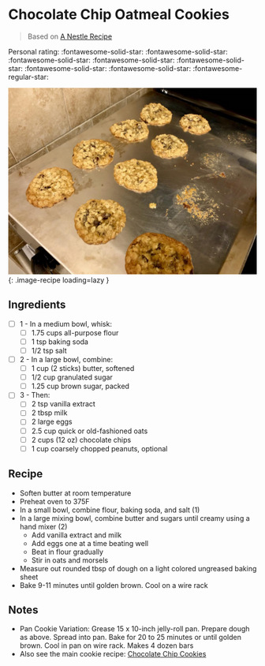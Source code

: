 # Chocolate Chip Oatmeal Cookies

> Based on [A Nestle Recipe](https://www.nestleprofessional.us/recipe/choc-oat-chip-cookies)

<!-- {cts} rating=4; (User can specify rating on scale of 1-5) -->
Personal rating: :fontawesome-solid-star: :fontawesome-solid-star: :fontawesome-solid-star: :fontawesome-solid-star: :fontawesome-solid-star: :fontawesome-solid-star: :fontawesome-solid-star: :fontawesome-regular-star:
<!-- {cte} -->

<!-- {cts} name_image=chocolate_chip_oatmeal_cookies.jpg; (User can specify image name) -->
![chocolate_chip_oatmeal_cookies.jpg](./chocolate_chip_oatmeal_cookies.jpg){: .image-recipe loading=lazy }
<!-- {cte} -->

## Ingredients

* [ ] 1 - In a medium bowl, whisk:
    * [ ] 1.75 cups all-purpose flour
    * [ ] 1 tsp baking soda
    * [ ] 1/2 tsp salt
* [ ] 2 - In a large bowl, combine:
    * [ ] 1 cup (2 sticks) butter, softened
    * [ ] 1/2 cup granulated sugar
    * [ ] 1.25 cup brown sugar, packed
* [ ] 3 - Then:
    * [ ] 2 tsp vanilla extract
    * [ ] 2 tbsp milk
    * [ ] 2 large eggs
    * [ ] 2.5 cup quick or old-fashioned oats
    * [ ] 2 cups (12 oz) chocolate chips
    * [ ] 1 cup coarsely chopped peanuts, optional

## Recipe

* Soften butter at room temperature
* Preheat oven to 375F
* In a small bowl, combine flour, baking soda, and salt (1)
* In a large mixing bowl, combine butter and sugars until creamy using a hand mixer (2)
    * Add vanilla extract and milk
    * Add eggs one at a time beating well
    * Beat in flour gradually
    * Stir in oats and morsels
* Measure out rounded tbsp of dough on a light colored ungreased baking sheet
* Bake 9-11 minutes until golden brown. Cool on a wire rack

## Notes

* Pan Cookie Variation: Grease 15 x 10-inch jelly-roll pan. Prepare dough as above. Spread into pan. Bake for 20 to 25 minutes or until golden brown. Cool in pan on wire rack. Makes 4 dozen bars
* Also see the main cookie recipe: [Chocolate Chip Cookies](./chocolate_chip_cookies.md)
